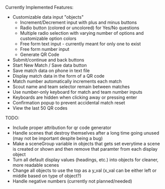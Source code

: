 Currently Implemented Features:
- Customizable data input "objects"
  - Increment/Decrement input with plus and minus buttons
  - Radio button (colored or uncolored) for Yes/No questions
  - Multiple radio selection with varying number of options and customizable option colors
  - Free form text input - currently meant for only one to exist
  - Free form number input
  - Generate QR Code
- Submit/continue and back buttons
- Start New Match / Save data button
- Save match data on phone in text file
- Display match data in the form of a QR code
- Match number automatically increments each match
- Scout name and team selector remain between matches
- Use number-only keyboard for match and team number inputs
- Keyboards are hidden when clicking away or pressing enter
- Confirmation popup to prevent accidental match reset
- View the last 50 QR codes

TODO:
- Include proper attribution for qr code generator
- Handle scenes that destroy themselves after a long time going unused (may not be important despite being a bug)
- Make a sceneGroup variable in objects that gets set everytime a scene is created or shown and then remove that paramter from each display object
- Turn all default display values (headings, etc.) into objects for cleaner, more readable scenes
- Change all objects to use the top as a y_val (x_val can be either left or middle based on type of object?)
- Handle negative numbers (currently not planned/needed)
